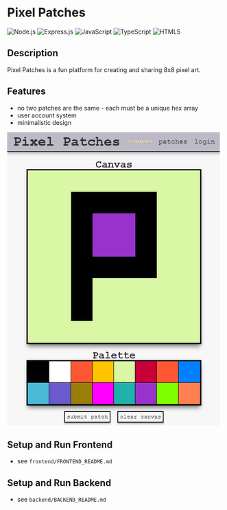 # Pixel Patches
![Node.js](https://img.shields.io/badge/Node%20js-339933?style=for-the-badge&logo=nodedotjs&logoColor=white)
![Express.js](https://img.shields.io/badge/Express%20js-000000?style=for-the-badge&logo=express&logoColor=white)
![JavaScript](https://img.shields.io/badge/JavaScript-323330?style=for-the-badge&logo=javascript&logoColor=F7DF1E)
![TypeScript](https://img.shields.io/badge/typescript-%23007ACC.svg?style=for-the-badge&logo=typescript&logoColor=white)
![HTML5](https://img.shields.io/badge/HTML5-E34F26?style=for-the-badge&logo=html5&logoColor=white)


## Description
Pixel Patches is a fun platform for creating and sharing 8x8 pixel art. 

## Features
- no two patches are the same - each must be a unique hex array
- user account system
- minimalistic design

![](https://github.com/orebenson/pixel_patches/blob/main/frontpage.png?raw=true)

## Setup and Run Frontend
- see `frontend/FRONTEND_README.md`

## Setup and Run Backend
- see `backend/BACKEND_README.md`

